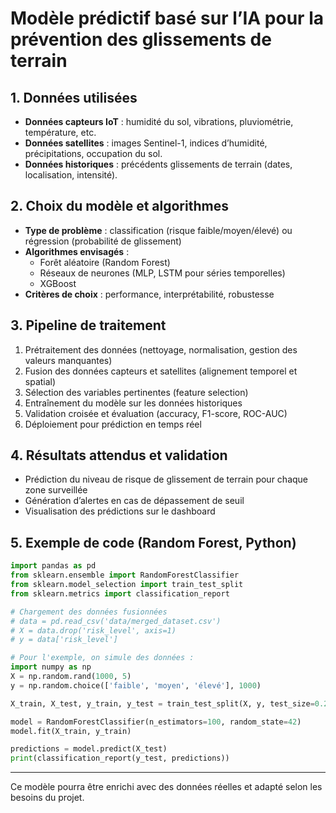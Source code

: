 # Modèle prédictif basé sur l’IA pour la prévention des glissements de terrain

## 1. Données utilisées
- **Données capteurs IoT** : humidité du sol, vibrations, pluviométrie, température, etc.
- **Données satellites** : images Sentinel-1, indices d’humidité, précipitations, occupation du sol.
- **Données historiques** : précédents glissements de terrain (dates, localisation, intensité).

## 2. Choix du modèle et algorithmes
- **Type de problème** : classification (risque faible/moyen/élevé) ou régression (probabilité de glissement)
- **Algorithmes envisagés** :
  - Forêt aléatoire (Random Forest)
  - Réseaux de neurones (MLP, LSTM pour séries temporelles)
  - XGBoost
- **Critères de choix** : performance, interprétabilité, robustesse

## 3. Pipeline de traitement
1. Prétraitement des données (nettoyage, normalisation, gestion des valeurs manquantes)
2. Fusion des données capteurs et satellites (alignement temporel et spatial)
3. Sélection des variables pertinentes (feature selection)
4. Entraînement du modèle sur les données historiques
5. Validation croisée et évaluation (accuracy, F1-score, ROC-AUC)
6. Déploiement pour prédiction en temps réel

## 4. Résultats attendus et validation
- Prédiction du niveau de risque de glissement de terrain pour chaque zone surveillée
- Génération d’alertes en cas de dépassement de seuil
- Visualisation des prédictions sur le dashboard

## 5. Exemple de code (Random Forest, Python)
```python
import pandas as pd
from sklearn.ensemble import RandomForestClassifier
from sklearn.model_selection import train_test_split
from sklearn.metrics import classification_report

# Chargement des données fusionnées
# data = pd.read_csv('data/merged_dataset.csv')
# X = data.drop('risk_level', axis=1)
# y = data['risk_level']

# Pour l'exemple, on simule des données :
import numpy as np
X = np.random.rand(1000, 5)
y = np.random.choice(['faible', 'moyen', 'élevé'], 1000)

X_train, X_test, y_train, y_test = train_test_split(X, y, test_size=0.2, random_state=42)

model = RandomForestClassifier(n_estimators=100, random_state=42)
model.fit(X_train, y_train)

predictions = model.predict(X_test)
print(classification_report(y_test, predictions))
```

---
Ce modèle pourra être enrichi avec des données réelles et adapté selon les besoins du projet.
